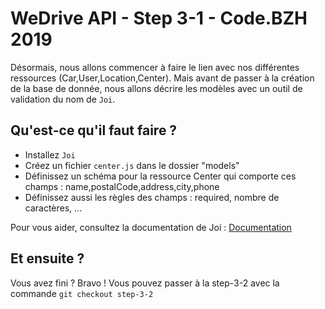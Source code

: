 # WeDrive API - Step 3-1 - Code.BZH 2019

Désormais, nous allons commencer à faire le lien avec nos différentes ressources (Car,User,Location,Center). Mais avant de passer à la création de la base de donnée, nous allons décrire les modèles avec un outil de validation du nom de ``Joi``.

## Qu'est-ce qu'il faut faire ? 

- Installez ``Joi``
- Créez un fichier ``center.js`` dans le dossier "models"
- Définissez un schéma pour la ressource Center qui comporte ces champs : name,postalCode,address,city,phone
- Définissez aussi les règles des champs : required, nombre de caractères, ...

Pour vous aider, consultez la documentation de Joi : [Documentation](https://github.com/hapijs/joi)

## Et ensuite ? 

Vous avez fini ? Bravo ! Vous pouvez passer à la step-3-2 avec la commande ```git checkout step-3-2```